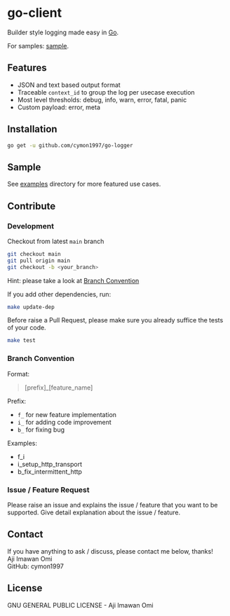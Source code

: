 # go-client

Builder style logging made easy in [Go](https://golang.org).

For samples: [sample](#sample).

## Features

- JSON and text based output format
- Traceable `context_id` to group the log per usecase execution 
- Most level thresholds: debug, info, warn, error, fatal, panic
- Custom payload: error, meta

## Installation

```bash
go get -u github.com/cymon1997/go-logger
```

## Sample

See [examples](https://github.com/cymon1997/go-logger/tree/master/samples) directory for more featured use cases.


## Contribute

### Development

Checkout from latest `main` branch
```bash
git checkout main 
git pull origin main 
git checkout -b <your_branch>
```
Hint: please take a look at [Branch Convention](#branch-convention)

If you add other dependencies, run:
```bash
make update-dep 
```

Before raise a Pull Request, please make sure you already suffice the tests of your code.

```bash
make test
```

### Branch Convention

Format:
> [prefix]_[feature_name]

Prefix:
- `f_` for new feature implementation
- `i_` for adding code improvement
- `b_` for fixing bug

Examples:
- f_i
- i_setup_http_transport
- b_fix_intermittent_http

### Issue / Feature Request

Please raise an issue and explains the issue / feature that you want to be supported.
Give detail explanation about the issue / feature.

## Contact

If you have anything to ask / discuss, please contact me below, thanks!   
Aji Imawan Omi  
GitHub: cymon1997

## License

GNU GENERAL PUBLIC LICENSE - Aji Imawan Omi